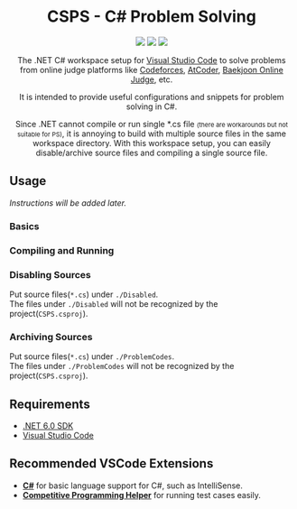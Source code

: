 <h1 align='center'>
    CSPS - C# Problem Solving
</h1>

<p align='center'>
    <img src='https://img.shields.io/badge/VSCode-0078D4?style=for-the-badge&logo=visual%20studio%20code&logoColor=white' />
    <img src='https://img.shields.io/badge/C%23-239120?style=for-the-badge&logo=csharp&logoColor=white' />
    <img src='https://img.shields.io/badge/.NET-512BD4?style=for-the-badge&logo=dotnet&logoColor=white' />
</p>

<p align='center'>
    The .NET C# workspace setup for <a href='https://code.visualstudio.com/'>Visual Studio Code</a> to solve problems from online judge platforms like <a href='https://codeforces.com/'>Codeforces</a>, <a href='https://atcoder.jp/'>AtCoder</a>, <a href='https://www.acmicpc.net/'>Baekjoon Online Judge</a>, etc.
</p>

<p align='center'>
    It is intended to provide useful configurations and snippets for problem solving in C#.
</p>

<p align='center'>
Since .NET cannot compile or run single *.cs file <span style='font-size:11px'>(there are workarounds but not suitable for PS)</span>, it is annoying to build with multiple source files in the same workspace directory. With this workspace setup, you can easily disable/archive source files and compiling a single source file.
</p>

## Usage
*Instructions will be added later.*
### Basics
### Compiling and Running
### Disabling Sources
Put source files(`*.cs`) under `./Disabled`.  
The files under `./Disabled` will not be recognized by the project(`CSPS.csproj`).

### Archiving Sources
Put source files(`*.cs`) under `./ProblemCodes`.  
The files under `./ProblemCodes` will not be recognized by the project(`CSPS.csproj`).

## Requirements
- [.NET 6.0 SDK](https://dotnet.microsoft.com/ko-kr/download/dotnet/6.0)
- [Visual Studio Code](https://code.visualstudio.com/)

## Recommended VSCode Extensions
- [**C#**](https://marketplace.visualstudio.com/items?itemName=ms-dotnettools.csharp) for basic language support for C#, such as IntelliSense.
- [**Competitive Programming Helper**](https://marketplace.visualstudio.com/items?itemName=DivyanshuAgrawal.competitive-programming-helper) for running test cases easily.